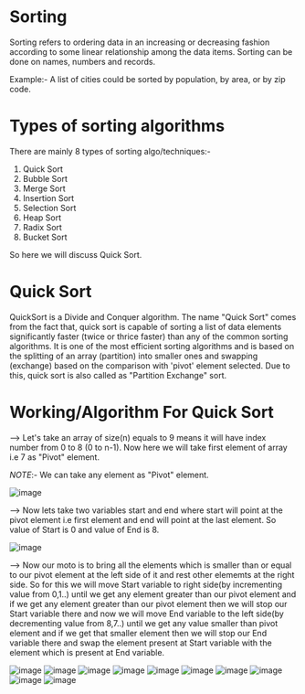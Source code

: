 # Sorting
Sorting refers to ordering data in an increasing or decreasing fashion according to some linear relationship among the data items. Sorting can be done on names, numbers and records. 

Example:- A list of cities could be sorted by population, by area, or by zip code.

# Types of sorting algorithms
There are mainly 8 types of sorting algo/techniques:-
1) Quick Sort
2) Bubble Sort
3) Merge Sort
4) Insertion Sort
5) Selection Sort
6) Heap Sort
7) Radix Sort
8) Bucket Sort

So here we will discuss Quick Sort.

# Quick Sort
QuickSort is a Divide and Conquer algorithm. The name "Quick Sort" comes from the fact that, quick sort is capable of sorting a list of data elements significantly faster (twice or thrice faster) than any of the common sorting algorithms. It is one of the most efficient sorting algorithms and is based on the splitting of an array (partition) into smaller ones and swapping (exchange) based on the comparison with 'pivot' element selected. Due to this, quick sort is also called as "Partition Exchange" sort.

# Working/Algorithm For Quick Sort
--> Let's take an array of size(n) equals to 9 means it will have index number from 0 to 8 (0 to n-1). Now here we will take first element of array i.e 7 as "Pivot" element.

*NOTE*:- We can take any element as "Pivot" element.

![image](https://user-images.githubusercontent.com/71928146/136442611-55dd8226-d38b-46d7-9dd7-33f8eec9e393.png)

--> Now lets take two variables start and end where start will point at the pivot element i.e first element and end will point at the last element. So value of Start is 0 and value of End is 8.

![image](https://user-images.githubusercontent.com/71928146/136443676-7ef956ad-3d70-4307-8ca0-3de096e500ee.png)

--> Now our moto is to bring all the elements which is smaller than or equal to our pivot element at the left side of it and rest other elememts at the right side. So for this we will move Start variable to right side(by incrementing value from 0,1..) until we get any element greater than our pivot element and if we get any element greater than our pivot element then we will stop our Start variable there and now we will move End variable to the left side(by decrementing value from 8,7..) until we get any value smaller than pivot element and if we get that smaller element then we will stop our End variable there and swap the element present at Start variable with the element which is present at End variable.

![image](https://user-images.githubusercontent.com/71928146/136445853-5cbd0924-e48f-4e17-8b9c-803b23e1b46d.png)
![image](https://user-images.githubusercontent.com/71928146/136446709-fe2c55b3-b0b8-43e0-a703-83f44ff040cd.png)
![image](https://user-images.githubusercontent.com/71928146/136448107-99f8d016-58b4-4b15-8f4c-c61d98a49ffd.png)
![image](https://user-images.githubusercontent.com/71928146/136448356-ca67b87c-1dc4-406a-b7a4-0d2bfb931690.png)
![image](https://user-images.githubusercontent.com/71928146/136448986-619c8e7e-335e-45f7-8de9-d5cdc11940d8.png)
![image](https://user-images.githubusercontent.com/71928146/136449655-11965dc0-d92a-4b82-a667-c8882502490b.png)
![image](https://user-images.githubusercontent.com/71928146/136449893-1ab6c5e5-f68b-4cc0-a697-d586683672d8.png)
![image](https://user-images.githubusercontent.com/71928146/136450186-503f9494-23d1-401e-8ce9-8e2001c39e8a.png)
![image](https://user-images.githubusercontent.com/71928146/136450766-8c40480e-7a3c-4763-98b9-20d7db661116.png)
![image](https://user-images.githubusercontent.com/71928146/136450859-4781fd67-c164-4558-bac5-f29241151194.png)


